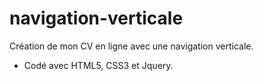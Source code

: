 # navigation-verticale
 Création de mon CV en ligne avec une navigation verticale.
 - Codé avec HTML5, CSS3 et Jquery.
